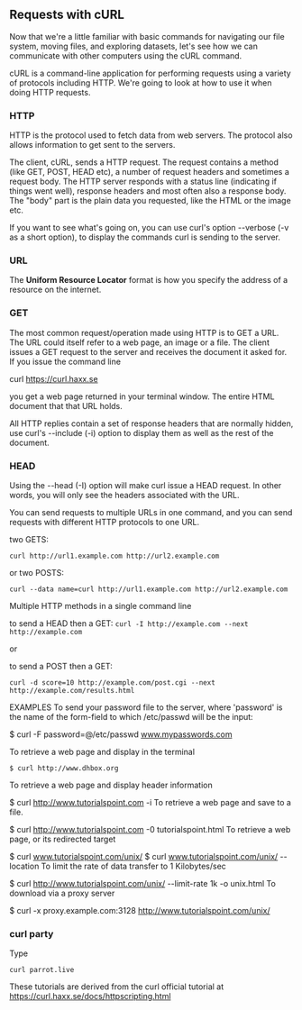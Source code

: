 ## Requests with cURL

Now that we're a little familiar with basic commands for navigating our file system, moving files, and exploring datasets, let's see how we can communicate with other computers using the cURL command.

cURL is a command-line application for performing requests using a variety of protocols including HTTP. We're going to look at how to use it when doing HTTP requests.

### HTTP

HTTP is the protocol used to fetch data from web servers. The protocol also allows information to get sent to the servers.

The client, cURL, sends a HTTP request. The request contains a method (like GET, POST, HEAD etc), a number of request headers and sometimes a request body. The HTTP server responds with a status line (indicating if things went well), response headers and most often also a response body. The "body" part is the plain data you requested, like the HTML or the image etc.

If you want to see what's going on, you can use curl's option --verbose (-v as a short option), to display the commands curl is sending to the server.

### URL

The **Uniform Resource Locator** format is how you specify the address of a resource on the internet.

### GET

The most common request/operation made using HTTP is to GET a URL. The URL could itself refer to a web page, an image or a file. The client issues a GET request to the server and receives the document it asked for. If you issue the command line

 curl https://curl.haxx.se

you get a web page returned in your terminal window. The entire HTML document that that URL holds.

All HTTP replies contain a set of response headers that are normally hidden, use curl's --include (-i) option to display them as well as the rest of the document.

### HEAD

Using the --head (-I) option will make curl issue a HEAD request. In other words, you will only see the headers associated with the URL.

You can send requests to multiple URLs in one command, and you can send requests with different HTTP protocols to one URL.

two GETS:

`curl http://url1.example.com http://url2.example.com`

or two POSTS:

`curl --data name=curl http://url1.example.com http://url2.example.com`

Multiple HTTP methods in a single command line

to send a HEAD then a GET:
`curl -I http://example.com --next http://example.com`

or

to send a POST then a GET:

`curl -d score=10 http://example.com/post.cgi --next http://example.com/results.html`

EXAMPLES
To send your password file to the server, where 'password' is the name of the form-field to which /etc/passwd will be the input:

$ curl -F password=@/etc/passwd www.mypasswords.com

To retrieve a web page and display in the terminal

`$ curl http://www.dhbox.org`

To retrieve a web page and display header information

$ curl http://www.tutorialspoint.com -i
To retrieve a web page and save to a file.

$ curl http://www.tutorialspoint.com -0 tutorialspoint.html
To retrieve a web page, or its redirected target

$ curl www.tutorialspoint.com/unix/ 
$ curl www.tutorialspoint.com/unix/ --location
To limit the rate of data transfer to 1 Kilobytes/sec

$ curl http://www.tutorialspoint.com/unix/ --limit-rate 1k -o unix.html
To download via a proxy server

$ curl -x proxy.example.com:3128 http://www.tutorialspoint.com/unix/

### curl party

Type  

`curl parrot.live`


These tutorials are derived from the curl official tutorial at 
https://curl.haxx.se/docs/httpscripting.html